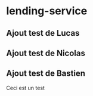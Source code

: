# lending-service
## Ajout test de Lucas
  
## Ajout test de Nicolas  

## Ajout test de Bastien

Ceci est un test
